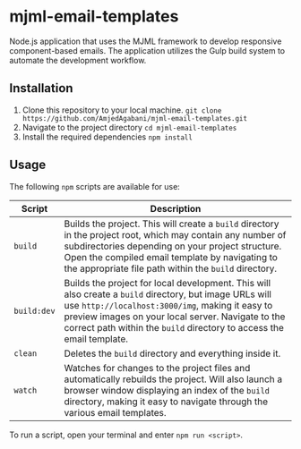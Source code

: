 # mjml-email-templates

Node.js application that uses the MJML framework to develop responsive component-based emails. The application utilizes the Gulp build system to automate the development workflow.

## Installation

1. Clone this repository to your local machine.
   `git clone https://github.com/AmjedAgabani/mjml-email-templates.git`
2. Navigate to the project directory
   `cd mjml-email-templates`
3. Install the required dependencies
   `npm install`

## Usage

The following `npm` scripts are available for use:

| Script      | Description                                                                                                                                                                                                                                                                              |
| ----------- | ---------------------------------------------------------------------------------------------------------------------------------------------------------------------------------------------------------------------------------------------------------------------------------------- |
| `build`     | Builds the project. This will create a `build` directory in the project root, which may contain any number of subdirectories depending on your project structure. Open the compiled email template by navigating to the appropriate file path within the `build` directory.              |
| `build:dev` | Builds the project for local development. This will also create a `build` directory, but image URLs will use `http://localhost:3000/img`, making it easy to preview images on your local server. Navigate to the correct path within the `build` directory to access the email template. |
| `clean`     | Deletes the `build` directory and everything inside it.                                                                                                                                                                                                                                  |
| `watch`     | Watches for changes to the project files and automatically rebuilds the project. Will also launch a browser window displaying an index of the `build` directory, making it easy to navigate through the various email templates.                                                         |



To run a script, open your terminal and enter `npm run <script>`.
